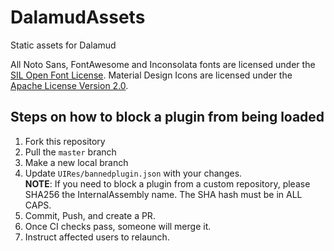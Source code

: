 # DalamudAssets
Static assets for Dalamud

All Noto Sans, FontAwesome and Inconsolata fonts are licensed under the [SIL Open Font License](http://scripts.sil.org/cms/scripts/page.php?site_id=nrsi&id=OFL).
Material Design Icons are licensed under the [Apache License Version 2.0](https://www.apache.org/licenses/LICENSE-2.0.txt).

## Steps on how to block a plugin from being loaded
1. Fork this repository
2. Pull the `master` branch
3. Make a new local branch
4. Update `UIRes/bannedplugin.json` with your changes. 
  <br>**NOTE**: If you need to block a plugin from a custom repository, please SHA256 the InternalAssembly name. The SHA hash must be in ALL CAPS.
5. Commit, Push, and create a PR.
6. Once CI checks pass, someone will merge it.
7. Instruct affected users to relaunch.
